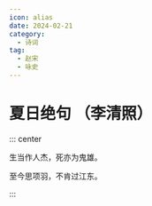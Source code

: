 ```yaml
---
icon: alias
date: 2024-02-21
category:
  - 诗词
tag:
  - 赵宋
  - 咏史
---
```


# 夏日绝句 （李清照）

<!-- more -->



::: center

生当作人杰，死亦为鬼雄。

至今思项羽，不肯过江东。

:::